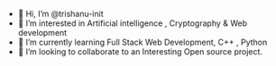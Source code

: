 - 👋 Hi, I’m @trishanu-init
- 👀 I’m interested in Artificial intelligence , Cryptography & Web development
- 🌱 I’m currently learning Full Stack Web Development, C++ , Python  
- 💞️ I’m looking to collaborate to an Interesting Open source project.


<!---
trishanu-init/trishanu-init is a ✨ special ✨ repository because its `README.md` (this file) appears on your GitHub profile.
You can click the Preview link to take a look at your changes.
--->
